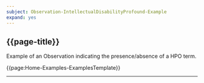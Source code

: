```yaml
---
subject: Observation-IntellectualDisabilityProfound-Example
expand: yes
---
```


## {{page-title}}

Example of an Observation indicating the presence/absence of a HPO term.

{{page:Home-Examples-ExamplesTemplate}}

---